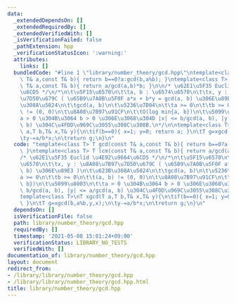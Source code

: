 ```yaml
---
data:
  _extendedDependsOn: []
  _extendedRequiredBy: []
  _extendedVerifiedWith: []
  _isVerificationFailed: false
  _pathExtension: hpp
  _verificationStatusIcon: ':warning:'
  attributes:
    links: []
  bundledCode: "#line 1 \"library/number_theory/gcd.hpp\"\ntemplate<class T> T gcd(const\
    \ T& a,const T& b){ return b==0?a:gcd(b,a%b); }\ntemplate<class T> T lcm(const\
    \ T& a,const T& b){ return a/gcd(a,b)*b; }\n\n/* \u62E1\u5F35 Euclid \u4E92\u9664\
    \u6CD5 */\n/*\n\t\u5F15\u6570\n\t\ta, b : \u6574\u6570\n\t\tx, y : \u8A08\u7B97\
    \u7D50\u679C ( \u65B9\u7A0B\u5F0F a*x + b*y = gcd(a, b) \u306E\u89E3 )\n\t\u623B\
    \u308A\u5024\n\t\tgcd(a, b)\n\t\u5236\u7D04\n\t\ta >= 0\n\t\tb >= 0\n\t\t(a, b)\
    \ != (0, 0)\n\t\u8A08\u7B97\u91CF\n\t\tO(log min{a, b})\n\t\u5099\u8003\n\t\t\
    a > 0 \u304B\u3064 b > 0 \u306E\u3068\u304D |x| <= b/gcd(a, b), |y| <= a/gcd(a,\
    \ b) \u304C\u4FDD\u969C\u3055\u308C\u308B.\n*/\n\ntemplate<class T>\nT xgcd(T\
    \ a,T b,T& x,T& y){\n\tif(b==0){ x=1; y=0; return a; }\n\tT g=xgcd(b,a%b,y,x);\n\
    \ty-=a/b*x;\n\treturn g;\n}\n"
  code: "template<class T> T gcd(const T& a,const T& b){ return b==0?a:gcd(b,a%b);\
    \ }\ntemplate<class T> T lcm(const T& a,const T& b){ return a/gcd(a,b)*b; }\n\n\
    /* \u62E1\u5F35 Euclid \u4E92\u9664\u6CD5 */\n/*\n\t\u5F15\u6570\n\t\ta, b : \u6574\
    \u6570\n\t\tx, y : \u8A08\u7B97\u7D50\u679C ( \u65B9\u7A0B\u5F0F a*x + b*y = gcd(a,\
    \ b) \u306E\u89E3 )\n\t\u623B\u308A\u5024\n\t\tgcd(a, b)\n\t\u5236\u7D04\n\t\t\
    a >= 0\n\t\tb >= 0\n\t\t(a, b) != (0, 0)\n\t\u8A08\u7B97\u91CF\n\t\tO(log min{a,\
    \ b})\n\t\u5099\u8003\n\t\ta > 0 \u304B\u3064 b > 0 \u306E\u3068\u304D |x| <=\
    \ b/gcd(a, b), |y| <= a/gcd(a, b) \u304C\u4FDD\u969C\u3055\u308C\u308B.\n*/\n\n\
    template<class T>\nT xgcd(T a,T b,T& x,T& y){\n\tif(b==0){ x=1; y=0; return a;\
    \ }\n\tT g=xgcd(b,a%b,y,x);\n\ty-=a/b*x;\n\treturn g;\n}\n"
  dependsOn: []
  isVerificationFile: false
  path: library/number_theory/gcd.hpp
  requiredBy: []
  timestamp: '2021-05-08 15:01:24+09:00'
  verificationStatus: LIBRARY_NO_TESTS
  verifiedWith: []
documentation_of: library/number_theory/gcd.hpp
layout: document
redirect_from:
- /library/library/number_theory/gcd.hpp
- /library/library/number_theory/gcd.hpp.html
title: library/number_theory/gcd.hpp
---
```

